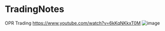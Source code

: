 # TradingNotes

OPR Trading
https://www.youtube.com/watch?v=6kKqNKkxT0M
![image](https://github.com/user-attachments/assets/54e046f5-b169-489f-a080-0fccf6bbb534)
